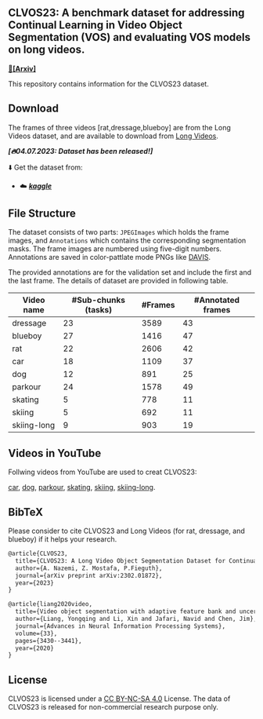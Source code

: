 ## CLVOS23: A benchmark dataset for addressing Continual Learning in Video Object Segmentation (VOS) and evaluating VOS models on long videos. 

**[📄[Arxiv]](https://arxiv.org/abs/2302.01872)**

This repository contains information for the CLVOS23 dataset.


## Download

The frames of three videos [rat,dressage,blueboy] are from the Long Videos dataset, and are available to download from [Long Videos](https://www.kaggle.com/datasets/gvclsu/long-videos).


***[🔥04.07.2023: Dataset has been released!]***

⬇️ Get the dataset from: 

 - ☁️ [***kaggle*** ](https://entuedu-my.sharepoint.com/:f:/g/personal/liuc0058_e_ntu_edu_sg/EjXSfDF7QEZApAVpFJ5rfdABkHCf0k2Va6VDfUy7rpabNw?e=9BVkrz)


## File Structure

The dataset consists of two parts: `JPEGImages` which holds the frame images, and `Annotations` which contains the corresponding segmentation masks. The frame images are numbered using five-digit numbers. Annotations are saved in color-pattlate mode PNGs like [DAVIS](https://davischallenge.org/).

The provided annotations are for the validation set and include the first and the last frame.
The details of dataset are provided in following table.


| Video name  | \#Sub-chunks (tasks) | \#Frames | \#Annotated frames |
|-------------|----------------------|-----------|-------------------|
| dressage    | 23                   | 3589      | 43                |
| blueboy     | 27                   | 1416      | 47                |
| rat         | 22                   | 2606      | 42                |
| car         | 18                   | 1109      | 37                |
| dog         | 12                   | 891       | 25                |
| parkour     | 24                   | 1578      | 49                |
| skating     | 5                    | 778       | 11                |
| skiing      | 5                    | 692       | 11                |
| skiing-long | 9                    | 903       | 19                |

## Videos in YouTube
Follwing videos from YouTube are used to creat CLVOS23:

[car](https://www.youtube.com/watch?v=R70NIzexFOM),
[dog](https://www.youtube.com/watch?v=3JtnAEIPuoo),
[parkour](https://www.youtube.com/watch?v=vuedCe4r1-4),
[skating](https://www.youtube.com/watch?v=S-csVMqf2rc),
[skiing](https://www.youtube.com/watch?v=krkkTuNxZt8&t=2s),
[skiing-long](https://www.youtube.com/watch?v=XnQK4oVuFAk&t=622s).

## BibTeX
Please consider to cite CLVOS23 and Long Videos (for rat, dressage, and blueboy) if it helps your research.

```latex
@article{CLVOS23,
  title={CLVOS23: A Long Video Object Segmentation Dataset for Continual Learning},
  author={A. Nazemi, Z. Mostafa, P.Fieguth},
  journal={arXiv preprint arXiv:2302.01872},
  year={2023}
}

@article{liang2020video,
  title={Video object segmentation with adaptive feature bank and uncertain-region refinement},
  author={Liang, Yongqing and Li, Xin and Jafari, Navid and Chen, Jim},
  journal={Advances in Neural Information Processing Systems},
  volume={33},
  pages={3430--3441},
  year={2020}
}
```

## License

CLVOS23 is licensed under a [CC BY-NC-SA 4.0](https://creativecommons.org/licenses/by-nc-sa/4.0/) License. The data of CLVOS23 is released for non-commercial research purpose only.
